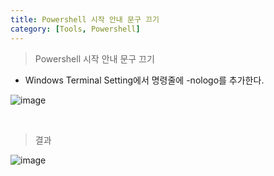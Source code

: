```yaml
---
title: Powershell 시작 안내 문구 끄기
category: [Tools, Powershell]
---
```


> Powershell 시작 안내 문구 끄기

- Windows Terminal Setting에서 명령줄에 -nologo를 추가한다.

![image](https://user-images.githubusercontent.com/98504939/155273087-780af2d4-362b-457d-ba21-bd680457666c.png)

<br>

> 결과

![image](https://user-images.githubusercontent.com/98504939/155273506-e6eaf314-a447-4dd7-b3c9-7cc6622dfc00.png)
